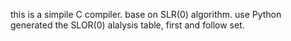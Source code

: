 this is a simpile C compiler.
base on SLR(0) algorithm.
use Python generated the SLOR(0) alalysis table, first and follow set.
